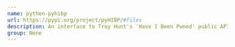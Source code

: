 ```yaml
---
name: python-pyhibp
url: https://pypi.org/project/pyHIBP/#files
description: An interface to Troy Hunt's 'Have I Been Pwned' public API.
group: None
---
```

